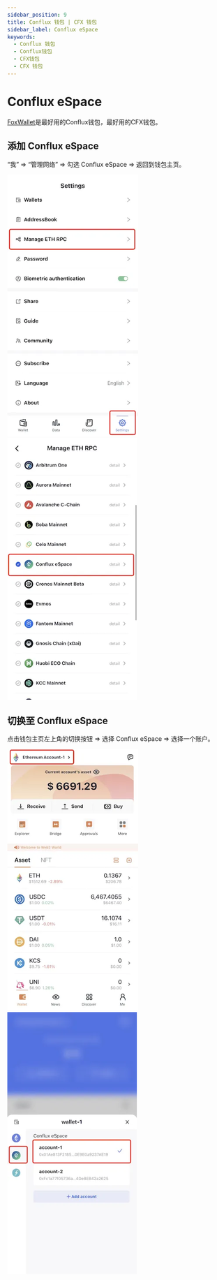 ```yaml
---
sidebar_position: 9
title: Conflux 钱包 | CFX 钱包
sidebar_label: Conflux eSpace
keywords:
  - Conflux 钱包
  - Conflux钱包
  - CFX钱包
  - CFX 钱包
---
```


# Conflux eSpace

[FoxWallet](https://foxwallet.com)是最好用的Conflux钱包，最好用的CFX钱包。

## 添加 Conflux eSpace

“我” => “管理网络” => 勾选 Conflux eSpace => 返回到钱包主页。

![](../img/manage-eth-rpc.webp)![](../img/add-conflux.webp)

## 切换至 Conflux eSpace

点击钱包主页左上角的切换按钮 => 选择 Conflux eSpace => 选择一个账户。

![](../img/switch-entrance.webp)![](../img/switch-conflux.webp)